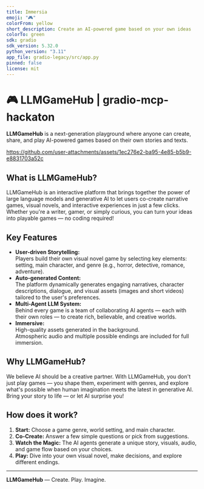 ```yaml
---
title: Immersia
emoji: "🎮"
colorFrom: yellow
short_description: Create an AI-powered game based on your own ideas
colorTo: green
sdk: gradio
sdk_version: 5.32.0
python_version: "3.11"
app_file: gradio-legacy/src/app.py
pinned: false
license: mit
---
```


# 🎮 LLMGameHub | gradio-mcp-hackaton

**LLMGameHub** is a next-generation playground where anyone can create, share, and play AI-powered games based on their own stories and texts.


https://github.com/user-attachments/assets/1ec276e2-ba95-4e85-b5b9-e8831703a52c


## What is LLMGameHub?

LLMGameHub is an interactive platform that brings together the power of large language models and generative AI to let users co-create narrative games, visual novels, and interactive experiences in just a few clicks.  
Whether you're a writer, gamer, or simply curious, you can turn your ideas into playable games — no coding required!

## Key Features

- **User-driven Storytelling:**  
  Players build their own visual novel game by selecting key elements: setting, main character, and genre (e.g., horror, detective, romance, adventure).
- **Auto-generated Content:**  
  The platform dynamically generates engaging narratives, character descriptions, dialogue, and visual assets (images and short videos) tailored to the user's preferences.
- **Multi-Agent LLM System:**  
  Behind every game is a team of collaborating AI agents — each with their own roles — to create rich, believable, and creative worlds.
- **Immersive:**  
  High-quality assets generated in the background.  
  Atmospheric audio and multiple possible endings are included for full immersion.

## Why LLMGameHub?

We believe AI should be a creative partner. With LLMGameHub, you don't just play games — you shape them, experiment with genres, and explore what's possible when human imagination meets the latest in generative AI.  
Bring your story to life — or let AI surprise you!

## How does it work?

1. **Start:** Choose a game genre, world setting, and main character.
2. **Co-Create:** Answer a few simple questions or pick from suggestions.  
3. **Watch the Magic:** The AI agents generate a unique story, visuals, audio, and game flow based on your choices.
4. **Play:** Dive into your own visual novel, make decisions, and explore different endings.

---

**LLMGameHub** — Create. Play. Imagine.
